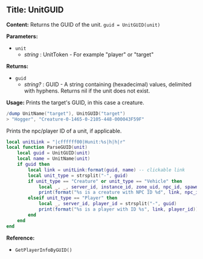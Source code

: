 ## Title: UnitGUID

**Content:**
Returns the GUID of the unit.
`guid = UnitGUID(unit)`

**Parameters:**
- `unit`
  - *string* : UnitToken - For example "player" or "target"

**Returns:**
- `guid`
  - *string?* : GUID - A string containing (hexadecimal) values, delimited with hyphens. Returns nil if the unit does not exist.

**Usage:**
Prints the target's GUID, in this case a creature.
```lua
/dump UnitName("target"), UnitGUID("target")
> "Hogger", "Creature-0-1465-0-2105-448-000043F59F"
```
Prints the npc/player ID of a unit, if applicable.
```lua
local unitLink = "|cffffff00|Hunit:%s|h|h|r"
local function ParseGUID(unit)
    local guid = UnitGUID(unit)
    local name = UnitName(unit)
    if guid then
        local link = unitLink:format(guid, name) -- clickable link
        local unit_type = strsplit("-", guid)
        if unit_type == "Creature" or unit_type == "Vehicle" then
            local _, _, server_id, instance_id, zone_uid, npc_id, spawn_uid = strsplit("-", guid)
            print(format("%s is a creature with NPC ID %d", link, npc_id))
        elseif unit_type == "Player" then
            local _, server_id, player_id = strsplit("-", guid)
            print(format("%s is a player with ID %s", link, player_id))
        end
    end
end
```

**Reference:**
- `GetPlayerInfoByGUID()`